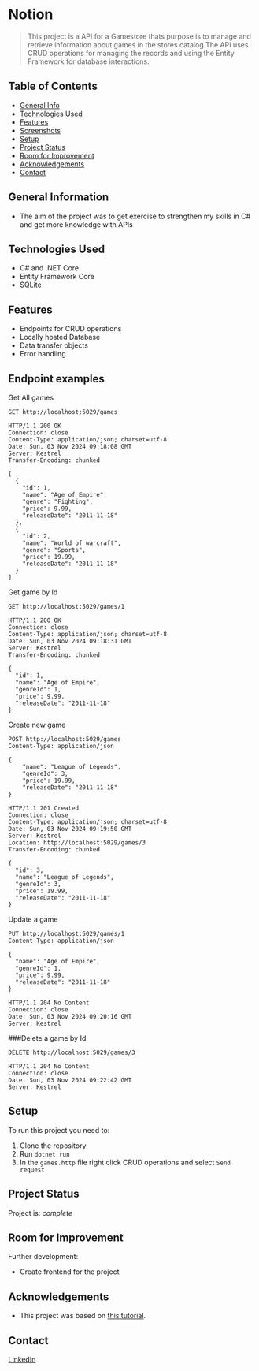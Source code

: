 # Notion
> This project is a API for a Gamestore thats purpose is to manage and retrieve information about games in the stores catalog
> The API uses CRUD operations for managing the records and using the Entity Framework for database interactions.


## Table of Contents
* [General Info](#general-information)
* [Technologies Used](#technologies-used)
* [Features](#features)
* [Screenshots](#screenshots)
* [Setup](#setup)
* [Project Status](#project-status)
* [Room for Improvement](#room-for-improvement)
* [Acknowledgements](#acknowledgements)
* [Contact](#contact)
<!-- * [License](#license) -->


## General Information
- The aim of the project was to get exercise to strengthen my skills in C# and get more knowledge with APIs


## Technologies Used
- C# and .NET Core
- Entity Framework Core
- SQLite


## Features
- Endpoints for CRUD operations
- Locally hosted Database
- Data transfer objects 
- Error handling


## Endpoint examples
Get All games

`GET http://localhost:5029/games`

```
HTTP/1.1 200 OK
Connection: close
Content-Type: application/json; charset=utf-8
Date: Sun, 03 Nov 2024 09:18:08 GMT
Server: Kestrel
Transfer-Encoding: chunked

[
  {
    "id": 1,
    "name": "Age of Empire",
    "genre": "Fighting",
    "price": 9.99,
    "releaseDate": "2011-11-18"
  },
  {
    "id": 2,
    "name": "World of warcraft",
    "genre": "Sports",
    "price": 19.99,
    "releaseDate": "2011-11-18"
  }
]
```
Get game by Id

`GET http://localhost:5029/games/1`

```
HTTP/1.1 200 OK
Connection: close
Content-Type: application/json; charset=utf-8
Date: Sun, 03 Nov 2024 09:18:31 GMT
Server: Kestrel
Transfer-Encoding: chunked

{
  "id": 1,
  "name": "Age of Empire",
  "genreId": 1,
  "price": 9.99,
  "releaseDate": "2011-11-18"
}
```
Create new game

```
POST http://localhost:5029/games
Content-Type: application/json

{
    "name": "League of Legends",
    "genreId": 3,
    "price": 19.99,
    "releaseDate": "2011-11-18"
}
```

```
HTTP/1.1 201 Created
Connection: close
Content-Type: application/json; charset=utf-8
Date: Sun, 03 Nov 2024 09:19:50 GMT
Server: Kestrel
Location: http://localhost:5029/games/3
Transfer-Encoding: chunked

{
  "id": 3,
  "name": "League of Legends",
  "genreId": 3,
  "price": 19.99,
  "releaseDate": "2011-11-18"
}
```
Update a game

```
PUT http://localhost:5029/games/1
Content-Type: application/json

{
  "name": "Age of Empire",
  "genreId": 1,
  "price": 9.99,
  "releaseDate": "2011-11-18"
}
```

```
HTTP/1.1 204 No Content
Connection: close
Date: Sun, 03 Nov 2024 09:20:16 GMT
Server: Kestrel
```

###Delete a game by Id

`DELETE http://localhost:5029/games/3`

```
HTTP/1.1 204 No Content
Connection: close
Date: Sun, 03 Nov 2024 09:22:42 GMT
Server: Kestrel
```


## Setup
To run this project you need to:
1. Clone the repository
2. Run `dotnet run`
3. In the `games.http` file right click CRUD operations and select `Send request`


## Project Status
Project is:  _complete_


## Room for Improvement

Further development:
- Create frontend for the project


## Acknowledgements
- This project was based on [this tutorial](https://www.youtube.com/watch?v=AhAxLiGC7Pc).
  

## Contact
[LinkedIn](https://www.linkedin.com/in/lasse-h%C3%A4m%C3%A4l%C3%A4inen-09b869181/)



<!-- Optional -->
<!-- ## License -->
<!-- This project is open source and available under the [... License](). -->

<!-- You don't have to include all sections - just the one's relevant to your project -->

